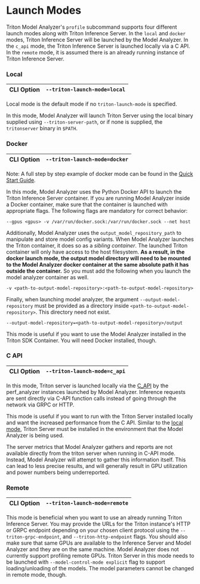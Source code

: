 <!--
Copyright (c) 2020-2022, NVIDIA CORPORATION & AFFILIATES. All rights reserved.

Licensed under the Apache License, Version 2.0 (the "License");
you may not use this file except in compliance with the License.
You may obtain a copy of the License at

    http://www.apache.org/licenses/LICENSE-2.0

Unless required by applicable law or agreed to in writing, software
distributed under the License is distributed on an "AS IS" BASIS,
WITHOUT WARRANTIES OR CONDITIONS OF ANY KIND, either express or implied.
See the License for the specific language governing permissions and
limitations under the License.
-->
# Launch Modes

Triton Model Analyzer's `profile` subcommand supports four different launch
modes along with Triton Inference Server. In the `local` and `docker` modes,
Triton Inference Server will be launched by the Model Analyzer. In the `c_api`
mode, the Triton Inference Server is launched locally via a C API. In the
`remote` mode, it is assumed there is an already running instance of Triton
Inference Server.

### Local

| CLI Option | **`--triton-launch-mode=local`** |
| - | - |

Local mode is the default mode if no `triton-launch-mode` is specified. 

In this mode, Model Analyzer will launch Triton Server using the local binary
supplied using `--triton-server-path`, or if none is supplied, the
`tritonserver` binary in `$PATH`.

### Docker

| CLI Option | **`--triton-launch-mode=docker`** |
| - | - |

Note: A full step by step example of docker mode can be found in the [Quick Start Guide](quick_start.md).

In this mode, Model Analyzer uses the Python Docker API to launch the Triton
Inference Server container. If you are running Model Analyzer inside a Docker
container, make sure that the container is launched with appropriate flags. The
following flags are mandatory for correct behavior:

```
--gpus <gpus> -v /var/run/docker.sock:/var/run/docker.sock --net host
```

Additionally, Model Analyzer uses the `output_model_repository_path` to
manipulate and store model config variants. When Model Analyzer launches the
Triton container, it does so as a *sibling container*. The launched Triton
container will only have access to the host filesystem. **As a result, in the
docker launch mode, the output model directory will need to be mounted to the
Model Analyzer docker container at the same absolute path it has outside the
container.** So you must add the following when you launch the model analyzer
container as well.

```
-v <path-to-output-model-repository>:<path-to-output-model-repository>
```

Finally, when launching model analyzer, the argument `--output-model-repository`
must be provided as a directory inside `<path-to-output-model-repository>`. This
directory need not exist. 

```
--output-model-repository=<path-to-output-model-repository>/output
```

This mode is useful if you want to use the Model Analyzer installed in the
Triton SDK Container. You will need Docker installed, though.

### C API

| CLI Option | **`--triton-launch-mode=c_api`** |
| - | - |

In this mode, Triton server is launched locally via the
[C_API](https://github.com/triton-inference-server/server/blob/main/docs/customization_guide/inference_protocols.md#in-process-triton-server-api)
by the perf_analyzer instances launched by Model Analyzer. Inference requests are
sent directly via C-API function calls instead of going through the network via
GRPC or HTTP.

This mode is useful if you want to run with the Triton Server installed locally
and want the increased performance from the C API. Similar to the
[local mode](#local), Triton Server must be installed in the environment that
the Model Analyzer is being used.

The server metrics that Model Analyzer gathers and reports are not available directly
from the triton server when running in C-API mode. Instead, Model Analyzer will attempt to 
gather this information itself. This can lead to less precise results, and will generally result
in GPU utilization and power numbers being underreported. 

### Remote

| CLI Option | **`--triton-launch-mode=remote`** |
| - | - |

This mode is beneficial when you want to use an already running Triton Inference
Server. You may provide the URLs for the Triton instance's HTTP or GRPC endpoint
depending on your chosen client protocol using the `--triton-grpc-endpoint`, and
`--triton-http-endpoint` flags. You should also make sure that same GPUs are
available to the Inference Server and Model Analyzer and they are on the same
machine. Model Analyzer does not currently support profiling remote GPUs. Triton
Server in this mode needs to be launched with `--model-control-mode explicit`
flag to support loading/unloading of the models. The model parameters cannot be
changed in remote mode, though.
